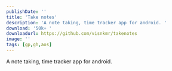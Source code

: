 ```yaml
---
publishDate: ''
title: 'Take notes'
description: 'A note taking, time tracker app for android. '
download: '50k+ '
downloadurl: https://github.com/visnkmr/takenotes
image: ''
tags: [gp,gh,aos]
---
```


A note taking, time tracker app for android.